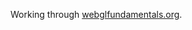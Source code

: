Working through [webglfundamentals.org](https://webglfundamentals.org/webgl/lessons/webgl-fundamentals.html).
